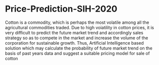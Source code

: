 # Price-Prediction-SIH-2020
Cotton is a commodity, which is perhaps the most volatile among all the agricultural commodities traded. Due to high voiatility in cotton prices, it is very difficult to predict the future market trend and accordingly sales strategy so as to compete in the market and increase the volume of the corporation for sustainable growth. Thus, Artificial Intelligence based solution which may calculate the probability of future market trend on the basis of past years data and suggest a suitable pricing model for sale of cotton
